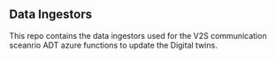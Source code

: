 ## Data Ingestors 
This repo contains the data ingestors used for the V2S communication sceanrio ADT azure functions to update the Digital twins.